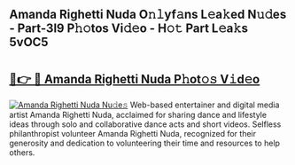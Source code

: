 ## Amanda Righetti Nuda O𝚗𝚕yf𝚊ns L𝚎a𝚔ed N𝚞𝚍es - Part-3l9 P𝚑𝚘tos Vi𝚍𝚎o - H𝚘𝚝 Part L𝚎a𝚔s 5vOC5

# <h2><a href="http://kf51xg.oniu.top/?m=Amanda+Righetti+Nuda">🔗👉 🔴 Amanda Righetti Nuda P𝚑ot𝚘𝚜 V𝚒d𝚎o</a></h2>

[![Amanda Righetti Nuda Nu𝚍e𝚜](https://i.imgur.com/0qMVB7G.gif)](http://kf51xg.oniu.top/?m=Amanda+Righetti+Nuda)
Web-based entertainer and digital media artist Amanda Righetti Nuda, acclaimed for sharing dance and lifestyle ideas through solo and collaborative dance acts and short videos. Selfless philanthropist volunteer Amanda Righetti Nuda, recognized for their generosity and dedication to volunteering their time and resources to help others.  
